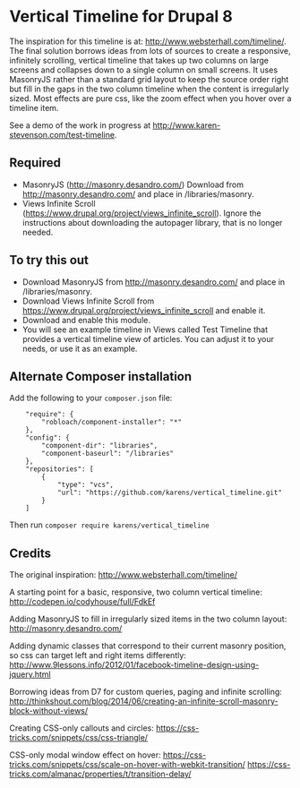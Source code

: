# Vertical Timeline for Drupal 8

The inspiration for this timeline is at: http://www.websterhall.com/timeline/. The final solution borrows ideas from lots of sources
to create a responsive, infinitely scrolling, vertical timeline that takes up two columns on large screens and collapses down to a
single column on small screens. It uses MasonryJS rather than a standard grid layout to keep the source order right but fill in the
gaps in the two column timeline when the content is irregularly sized. Most effects are pure css, like the zoom effect when you hover
over a timeline item.

See a demo of the work in progress at http://www.karen-stevenson.com/test-timeline.

## Required
- MasonryJS (http://masonry.desandro.com/)
  Download from http://masonry.desandro.com/ and place in /libraries/masonry.
- Views Infinite Scroll (https://www.drupal.org/project/views_infinite_scroll).
  Ignore the instructions about downloading the autopager library, that is no longer needed.

## To try this out

- Download MasonryJS from http://masonry.desandro.com/ and place in /libraries/masonry.
- Download Views Infinite Scroll from https://www.drupal.org/project/views_infinite_scroll and enable it.
- Download and enable this module.
- You will see an example timeline in Views called Test Timeline that provides a vertical timeline view of articles. You can adjust it to your needs, or use it as an example.

## Alternate Composer installation
Add the following to your ```composer.json``` file:

```
    "require": {
        "robloach/component-installer": "*"
    },
    "config": {
        "component-dir": "libraries",
        "component-baseurl": "/libraries"
    },
    "repositories": [
        {
            "type": "vcs",
            "url": "https://github.com/karens/vertical_timeline.git"
        }
    ]
```
Then run ```composer require karens/vertical_timeline```

## Credits

The original inspiration:
http://www.websterhall.com/timeline/

A starting point for a basic, responsive, two column vertical timeline:
http://codepen.io/codyhouse/full/FdkEf

Adding MasonryJS to fill in irregularly sized items in the two column layout:
http://masonry.desandro.com/

Adding dynamic classes that correspond to their current masonry position, so css can target left and right items differently:
http://www.9lessons.info/2012/01/facebook-timeline-design-using-jquery.html

Borrowing ideas from D7 for custom queries, paging and infinite scrolling:
http://thinkshout.com/blog/2014/06/creating-an-infinite-scroll-masonry-block-without-views/

Creating CSS-only callouts and circles:
https://css-tricks.com/snippets/css/css-triangle/

CSS-only modal window effect on hover:
https://css-tricks.com/snippets/css/scale-on-hover-with-webkit-transition/
https://css-tricks.com/almanac/properties/t/transition-delay/
